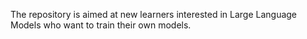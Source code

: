 The repository is aimed at new learners interested in Large Language Models who want to train their own models.
